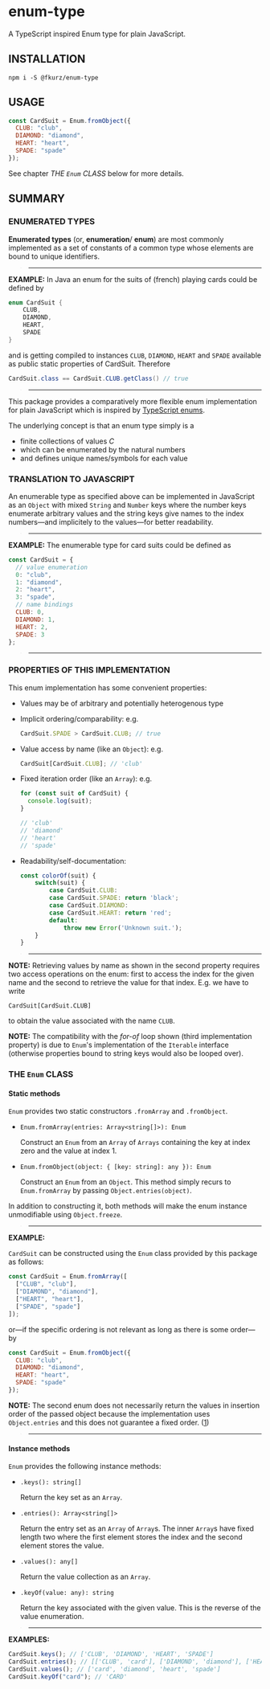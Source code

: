 # enum-type

A TypeScript inspired Enum type for plain JavaScript.

## INSTALLATION

```
npm i -S @fkurz/enum-type
```
## USAGE

```javascript
const CardSuit = Enum.fromObject({
  CLUB: "club",
  DIAMOND: "diamond",
  HEART: "heart",
  SPADE: "spade"
});
```

See chapter _THE `Enum` CLASS_ below for more details.

## SUMMARY

### ENUMERATED TYPES

**Enumerated types** (or, **enumeration**/ **enum**) are most commonly implemented as a set of constants of a common type whose elements are bound to unique identifiers.

> ---

**EXAMPLE:** In Java an enum for the suits of (french) playing cards could be defined by

```java
enum CardSuit {
    CLUB,
    DIAMOND,
    HEART,
    SPADE
}
```

and is getting compiled to instances `CLUB`, `DIAMOND`, `HEART` and `SPADE` available as public static properties of CardSuit. Therefore

```java
CardSuit.class == CardSuit.CLUB.getClass() // true
```

> ---

This package provides a comparatively more flexible enum implementation for plain JavaScript which is inspired by [TypeScript enums][2]. 

The underlying concept is that an enum type simply is a

- finite collections of values $C$
- which can be enumerated by the natural numbers
- and defines unique names/symbols for each value

### TRANSLATION TO JAVASCRIPT

An enumerable type as specified above can be implemented in JavaScript as an `Object` with mixed `String` and `Number` keys where the number keys enumerate arbitrary values and the string keys give names to the index numbers—and implicitely to the values—for better readability.

> ---

**EXAMPLE:** The enumerable type for card suits could be defined as

```javascript
const CardSuit = {
  // value enumeration
  0: "club",
  1: "diamond",
  2: "heart",
  3: "spade",
  // name bindings
  CLUB: 0,
  DIAMOND: 1,
  HEART: 2,
  SPADE: 3
};
```

> ---


### PROPERTIES OF THIS IMPLEMENTATION

This enum implementation has some convenient properties:

- Values may be of arbitrary and potentially heterogenous type
- Implicit ordering/comparability: e.g.
  ```javascript
  CardSuit.SPADE > CardSuit.CLUB; // true
  ```
- Value access by name (like an `Object`): e.g.
  ```javascript
  CardSuit[CardSuit.CLUB]; // 'club'
  ```
- Fixed iteration order (like an `Array`): e.g.

  ```javascript
  for (const suit of CardSuit) {
    console.log(suit);
  }

  // 'club'
  // 'diamond'
  // 'heart'
  // 'spade'
  ```

- Readability/self-documentation:
  ```javascript
  const colorOf(suit) {
      switch(suit) {
          case CardSuit.CLUB:
          case CardSuit.SPADE: return 'black';
          case CardSuit.DIAMOND:
          case CardSuit.HEART: return 'red';
          default:
              throw new Error('Unknown suit.');
      }
  }
  ```

> ---

**NOTE:** Retrieving values by name as shown in the second property requires two access operations on the enum: first to access the index for the given name and the second to retrieve the value for that index. E.g. we have to write

```
CardSuit[CardSuit.CLUB]
```

to obtain the value associated with the name `CLUB`.

**NOTE:** The compatibility with the _for-of_ loop shown (third implementation property) is due to `Enum`'s implementation of the `Iterable` interface (otherwise properties bound to string keys would also be looped over).

### THE `Enum` CLASS

#### Static methods

`Enum` provides two static constructors `.fromArray` and `.fromObject`.

<!-- prettier-ignore -->
* `Enum.fromArray(entries: Array<string[]>): Enum`

    Construct an `Enum` from an `Array` of `Arrays` containing the key at index zero and the value at index 1.
* `Enum.fromObject(object: { [key: string]: any }): Enum`
  
  Construct an `Enum` from an `Object`. This method simply recurs to `Enum.fromArray` by passing `Object.entries(object)`.

In addition to constructing it, both methods will make the enum instance unmodifiable using `Object.freeze`.

> ---

**EXAMPLE:**

`CardSuit` can be constructed using the `Enum` class provided by this package as follows:

```javascript
const CardSuit = Enum.fromArray([
  ["CLUB", "club"],
  ["DIAMOND", "diamond"],
  ["HEART", "heart"],
  ["SPADE", "spade"]
]);
```

or—if the specific ordering is not relevant as long as there is some order—by

```javascript
const CardSuit = Enum.fromObject({
  CLUB: "club",
  DIAMOND: "diamond",
  HEART: "heart",
  SPADE: "spade"
});
```

**NOTE:** The second enum does not necessarily return the values in insertion order of the passed object because the implementation uses `Object.entries` and this does not guarantee a fixed order. ([1])

> ---

#### Instance methods

`Enum` provides the following instance methods:

<!-- prettier-ignore -->
- `.keys(): string[]`

  Return the key set as an `Array`.
- `.entries(): Array<string[]>`
  
  Return the entry set as an `Array` of `Array`s. The inner `Array`s have fixed length two where the first element stores the index and the second element stores the value. 
- `.values(): any[]`

  Return the value collection as an `Array`.
- `.keyOf(value: any): string`

  Return the key associated with the given value. This is the reverse of the value enumeration.

> ---

**EXAMPLES:**

```javascript
CardSuit.keys(); // ['CLUB', 'DIAMOND', 'HEART', 'SPADE']
CardSuit.entries(); // [['CLUB', 'card'], ['DIAMOND', 'diamond'], ['HEART', 'heart'], ['SPADE', 'spade']]
CardSuit.values(); // ['card', 'diamond', 'heart', 'spade']
CardSuit.keyOf("card"); // 'CARD'
```

[1]: https://developer.mozilla.org/en-US/docs/Web/JavaScript/Reference/Global_Objects/Object/entries
[2]: https://www.typescriptlang.org/docs/handbook/enums.html#enums-at-runtime
